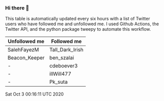 ### Hi there 👋

This table is automatically updated every six hours with a list of Twitter users who have followed me and unfollowed me. I used Github Actions, the Twitter API, and the python package tweepy to automate this workflow.

| Unfollowed me |  Followed me |
| --- | --- |
|SalehFayezM|Tall_Dark_Irish|
|Beacon_Keeper|ben_szalai|
|-|cdeboever3|
|-|illWill477|
|-|Pk_suta|
Sat Oct  3 00:16:11 UTC 2020
